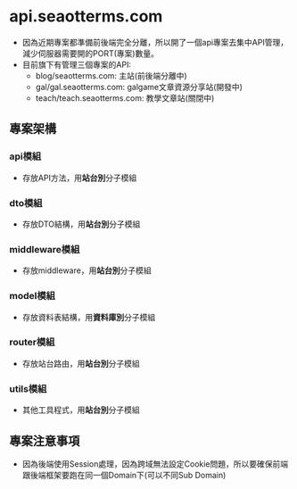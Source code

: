 # api.seaotterms.com

* 因為近期專案都準備前後端完全分離，所以開了一個api專案去集中API管理，減少伺服器需要開的PORT(專案)數量。
* 目前旗下有管理三個專案的API:
    * blog/seaotterms.com: 主站(前後端分離中)
    * gal/gal.seaotterms.com: galgame文章資源分享站(開發中)
    * teach/teach.seaotterms.com: 教學文章站(關閉中)

## 專案架構

### api模組
* 存放API方法，用**站台別**分子模組
### dto模組
* 存放DTO結構，用**站台別**分子模組
### middleware模組
* 存放middleware，用**站台別**分子模組
### model模組
* 存放資料表結構，用**資料庫別**分子模組  
### router模組
* 存放站台路由，用**站台別**分子模組
### utils模組
* 其他工具程式，用**站台別**分子模組

## 專案注意事項

* 因為後端使用Session處理，因為跨域無法設定Cookie問題，所以要確保前端跟後端框架要跑在同一個Domain下(可以不同Sub Domain)